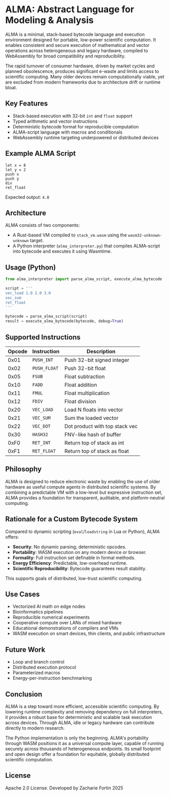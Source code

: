 # ALMA: Abstract Language for Modeling & Analysis

ALMA is a minimal, stack-based bytecode language and execution environment designed for portable, low-power scientific computation. It enables consistent and secure execution of mathematical and vector operations across heterogeneous and legacy hardware, compiled to WebAssembly for broad compatibility and reproducibility.

The rapid turnover of consumer hardware, driven by market cycles and planned obsolescence, produces significant e-waste and limits access to scientific computing. Many older devices remain computationally viable, yet are excluded from modern frameworks due to architecture drift or runtime bloat.

## Key Features

- Stack-based execution with 32-bit `int` and `float` support
- Typed arithmetic and vector instructions
- Deterministic bytecode format for reproducible computation
- ALMA-script language with macros and conditionals
- WebAssembly runtime targeting underpowered or distributed devices

## Example ALMA Script

```alma
let x = 8
let y = 2
push x
push y
div
ret_float
````

Expected output: `4.0`

## Architecture

ALMA consists of two components:

* A Rust-based VM compiled to `stack_vm.wasm` using the `wasm32-unknown-unknown` target.
* A Python interpreter (`alma_interpreter.py`) that compiles ALMA-script into bytecode and executes it using Wasmtime.

## Usage (Python)

```python
from alma_interpreter import parse_alma_script, execute_alma_bytecode

script = '''
vec_load 1.0 2.0 3.0
vec_sum
ret_float
'''

bytecode = parse_alma_script(script)
result = execute_alma_bytecode(bytecode, debug=True)
```

## Supported Instructions

| Opcode | Instruction  | Description                    |
| ------ | ------------ | ------------------------------ |
| 0x01   | `PUSH_INT`   | Push 32-bit signed integer     |
| 0x02   | `PUSH_FLOAT` | Push 32-bit float              |
| 0x05   | `FSUB`       | Float subtraction              |
| 0x10   | `FADD`       | Float addition                 |
| 0x11   | `FMUL`       | Float multiplication           |
| 0x12   | `FDIV`       | Float division                 |
| 0x20   | `VEC_LOAD`   | Load N floats into vector      |
| 0x21   | `VEC_SUM`    | Sum the loaded vector          |
| 0x22   | `VEC_DOT`    | Dot product with top stack vec |
| 0x30   | `HASH32`     | FNV-like hash of buffer        |
| 0xF0   | `RET_INT`    | Return top of stack as int     |
| 0xF1   | `RET_FLOAT`  | Return top of stack as float   |

## Philosophy

ALMA is designed to reduce electronic waste by enabling the use of older hardware as useful compute agents in distributed scientific systems. By combining a predictable VM with a low-level but expressive instruction set, ALMA provides a foundation for transparent, auditable, and platform-neutral computing.

## Rationale for a Custom Bytecode System

Compared to dynamic scripting (`eval`/`loadstring` in Lua or Python), ALMA offers:

* **Security**: No dynamic parsing; deterministic opcodes.
* **Portability**: WASM execution on any modern device or browser.
* **Formality**: Full instruction set definable in formal methods.
* **Energy Efficiency**: Predictable, low-overhead runtime.
* **Scientific Reproducibility**: Bytecode guarantees result stability.

This supports goals of distributed, low-trust scientific computing.

## Use Cases

* Vectorized AI math on edge nodes
* Bioinformatics pipelines
* Reproducible numerical experiments
* Cooperative compute over LANs of mixed hardware
* Educational demonstrations of compilers and VMs
* WASM execution on smart devices, thin clients, and public infrastructure

## Future Work

* Loop and branch control
* Distributed execution protocol
* Parameterized macros
* Energy-per-instruction benchmarking

## Conclusion

ALMA is a step toward more efficient, accessible scientific computing. By lowering runtime complexity and removing dependency on full interpreters, it provides a robust base for deterministic and scalable task execution across devices. Through ALMA, idle or legacy hardware can contribute directly to modern research.

The Python implementation is only the beginning. ALMA's portability through WASM positions it as a universal compute layer, capable of running securely across thousands of heterogeneous endpoints. Its small footprint and open design offer a foundation for equitable, globally distributed scientific computation.

## License

Apache 2.0 License. Developed by Zacharie Fortin 2025
